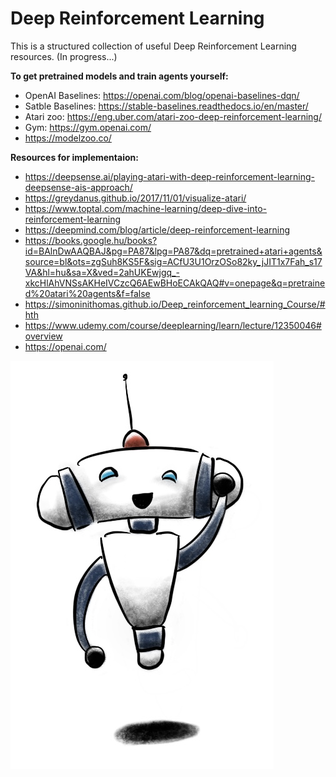 # Deep Reinforcement Learning

This is a structured collection of useful Deep Reinforcement Learning resources. (In progress...)

**To get pretrained models and train agents yourself:**
- OpenAI Baselines: https://openai.com/blog/openai-baselines-dqn/
- Satble Baselines: https://stable-baselines.readthedocs.io/en/master/
- Atari zoo: https://eng.uber.com/atari-zoo-deep-reinforcement-learning/
- Gym: https://gym.openai.com/
- https://modelzoo.co/
  
**Resources for implementaion:**
- https://deepsense.ai/playing-atari-with-deep-reinforcement-learning-deepsense-ais-approach/
- https://greydanus.github.io/2017/11/01/visualize-atari/
- https://www.toptal.com/machine-learning/deep-dive-into-reinforcement-learning
- https://deepmind.com/blog/article/deep-reinforcement-learning
- https://books.google.hu/books?id=BAlnDwAAQBAJ&pg=PA87&lpg=PA87&dq=pretrained+atari+agents&source=bl&ots=zgSuh8KS5F&sig=ACfU3U1OrzOSo82ky_jJIT1x7Fah_s17VA&hl=hu&sa=X&ved=2ahUKEwjgq_-xkcHlAhVNSsAKHeIVCzcQ6AEwBHoECAkQAQ#v=onepage&q=pretrained%20atari%20agents&f=false
- https://simoninithomas.github.io/Deep_reinforcement_learning_Course/#hth
- https://www.udemy.com/course/deeplearning/learn/lecture/12350046#overview
- https://openai.com/

![alt text](4B07126C-B427-4087-BA9F-A1CB0E08C88E.jpeg)
